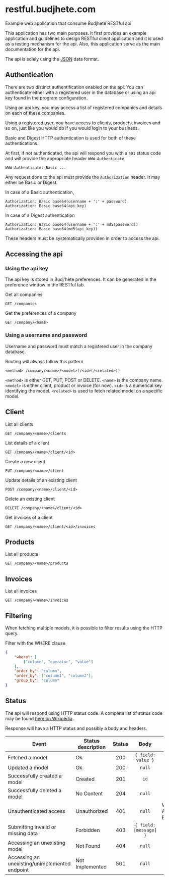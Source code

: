 restful.budjhete.com
====================

Example web application that consume Budjhete RESTful api

This application has two main purposes. It first provides an example
application and guidelines to design RESTful client application and it is used
as a testing mechanism for the api. Also, this application serve as the main
documentation for the api.

The api is solely using the [JSON](http://json.org) data format.

## Authentication

There are two distinct authentification enabled on the api. You can authenticate
either with a registered user in the database or using an api key found in the
program configuration.

Using an api key, you may access a list of registered companies and details on
each of these companies.

Using a registered user, you have access to clients, products, invoices and so
on, just like you would do if you would login to your business.

Basic and Digest HTTP authentication is used for both of these authentications.

At first, if not authenticated, the api will respond you with a ```401``` status
code and will provide the appropriate header ```WWW-Authenticate```

```http
WWW-Authenticate: Basic ...
```

Any request done to the api must provide the ```Authorization``` header. It may
either be Basic or Digest.

In case of a Basic authentication, 

```http
Authorization: Basic base64(username + ':' + password)
Authorization: Basic base64(api_key)
```

In case of a Digest authentication

```http
Authorization: Basic base64(username + ':' + md5(password))
Authorization: Basic base64(md5(api_key))
```

These headers must be systematically providen in order to access the api.

## Accessing the api

### Using the api key

The api key is stored in Budj'hète preferences. It can be generated in the 
preference window in the RESTful tab.

Get all companies

```http
GET /companies
```

Get the preferences of a company

```http
GET /company/<name>
```

### Using a username and password

Username and password must match a registered user in the company database.

Routing will always follow this pattern

```http
<method> /company/<name>/<model>(/<id>(/<related>))
```

```<method>``` is either GET, PUT, POST or DELETE.
```<name>``` is the company name.
```<model>``` is either client, product or invoice (for now).
```<id>``` is a numerical key identifying the model. 
```<related>``` is used to fetch related model on a specific model.

## Client

List all clients

```http
GET /company/<name>/clients
```

List details of a client

```http
GET /company/<name>/client/<id>
```

Create a new client

```http
PUT /company/<name>/client
```

Update details of an existing client

```http
POST /company/<name>/client/<id>
```

Delete an existing client

```http
DELETE /company/<name>/client/<id>
```

Get invoices of a client

```http
GET /company/<name>/client/<id>/invoices
```

## Products

List all products

```http
GET /company/<name>/products
```

## Invoices

List all invoices

```http
GET /company/<name>/invoices
```

## Filtering

When fetching multiple models, it is possible to filter results using the HTTP
query.

Filter with the WHERE clause

```json
{
    "where": [
        ["column", "operator", "value"]       
    ],
    "order_by": "column",
    "order_by": ["column1", "column2"],
    "group_by": "column"
}
```

## Status

The api will respond using HTTP status code. A complete list of status code may
be found [here on Wikipedia](http://en.wikipedia.org/wiki/List_of_HTTP_status_codes).

Response will have a HTTP status and possibly a body and headers.

| Event | Status description | Status | Body | Headers |
| ----- | ------------------ | :----: | :--: | ------- |
| Fetched a model | Ok | 200 | ```{ field: value }``` | |
| Updated a model | Ok | 200 | ```null``` | |
| Successfully created a model | Created | 201 | ```id``` | |
| Successfully deleted a model | No Content | 204 | ```null``` | |
| Unauthenticated access | Unauthorized | 401 | ```null``` | WWW-Authenticate: Basic |
| Submitting invalid or missing data | Forbidden | 403 | ```{ field: [message] }``` | |
| Accessing an unexisting model | Not Found | 404 | ```null``` | |
| Accessing an unexisting/unimplemented endpoint | Not Implemented | 501 | ```null``` | |

